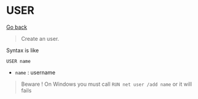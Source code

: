 # USER

[Go back](..)

> Create an user.

Syntax is like

```none
USER name
```

* ``name`` : username

> Beware ! On Windows you must call
> ``RUN net user /add name`` or it will
> fails